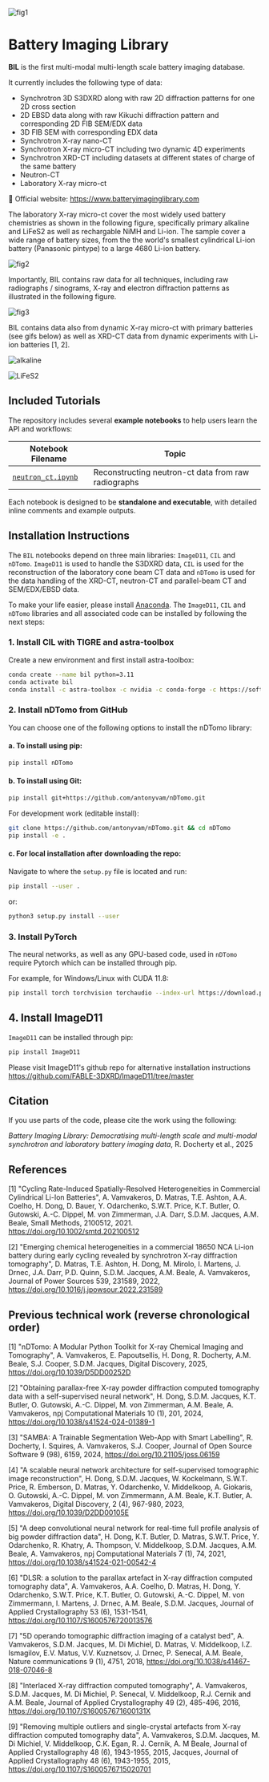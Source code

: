 ![fig1](https://github.com/antonyvam/BatteryImagingLibrary/blob/main/assets/fig1.png?raw=true)

# Battery Imaging Library

**BIL** is the first multi-modal multi-length scale battery imaging database.

It currently includes the following type of data:

- Synchrotron 3D S3DXRD along with raw 2D diffraction patterns for one 2D cross section
- 2D EBSD data along with raw Kikuchi diffraction pattern and corresponding 2D FIB SEM/EDX data
- 3D FIB SEM with corresponding EDX data
- Synchrotron X-ray nano-CT
- Synchrotron X-ray micro-CT including two dynamic 4D experiments
- Synchrotron XRD-CT including datasets at different states of charge of the same battery
- Neutron-CT
- Laboratory X-ray micro-ct

📘 Official website: https://www.batteryimaginglibrary.com

The laboratory X-ray micro-ct cover the most widely used battery chemistries as shown in the following figure, specifically primary alkaline and LiFeS2 as well as rechargable NiMH and Li-ion. The sample cover a wide range of battery sizes, from the the world's smallest cylindrical Li-ion battery (Panasonic pintype) to a large 4680 Li-ion battery.

![fig2](https://github.com/antonyvam/BatteryImagingLibrary/blob/main/assets/fig2.png?raw=true)

Importantly, BIL contains raw data for all techniques, including raw radiographs / sinograms, X-ray and electron diffraction patterns as illustrated in the following figure.

![fig3](https://github.com/antonyvam/BatteryImagingLibrary/blob/main/assets/fig3.png?raw=true)

BIL contains data also from dynamic X-ray micro-ct with primary batteries (see gifs below) as well as XRD-CT data from dynamic experiments with Li-ion batteries [1, 2].

![alkaline](https://github.com/antonyvam/BatteryImagingLibrary/blob/main/assets/alkaline_operando.gif?raw=true)

![LiFeS2](https://github.com/antonyvam/BatteryImagingLibrary/blob/main/assets/lifes2_operando.gif?raw=true)

## Included Tutorials

The repository includes several **example notebooks** to help users learn the API and workflows:


| Notebook Filename | Topic |
|------------------|--------|
| [`neutron_ct.ipynb`](https://github.com/antonyvam/BatteryImagingLibrary/blob/master/notebooks/neutron_ct.ipynb) | Reconstructing neutron-ct data from raw radiographs |


Each notebook is designed to be **standalone and executable**, with detailed inline comments and example outputs.

## Installation Instructions

The `BIL` notebooks depend on three main libraries: `ImageD11`, `CIL` and `nDTomo`. `ImageD11` is used to handle the S3DXRD data, `CIL` is used for the reconstruction of the laboratory cone beam CT data and `nDTomo` is used for the data handling of the XRD-CT, neutron-CT and parallel-beam CT and SEM/EDX/EBSD data.


To make your life easier, please install [Anaconda](https://www.anaconda.com/products/distribution). The `ImageD11`, `CIL` and `nDTomo` libraries and all associated code can be installed by following the next steps:

### 1. Install CIL with TIGRE and astra-toolbox

Create a new environment and first install astra-toolbox:

```bash
conda create --name bil python=3.11
conda activate bil
conda install -c astra-toolbox -c nvidia -c conda-forge -c https://software.repos.intel.com/python/conda -c ccpi astra-toolbox cil ti
```

### 2. Install nDTomo from GitHub

You can choose one of the following options to install the nDTomo library:

#### a. To install using pip:

```bash
pip install nDTomo
```

#### b. To install using Git:

```bash
pip install git+https://github.com/antonyvam/nDTomo.git
```
For development work (editable install):

```bash
git clone https://github.com/antonyvam/nDTomo.git && cd nDTomo
pip install -e .
```

#### c. For local installation after downloading the repo:

Navigate to where the `setup.py` file is located and run:

```bash
pip install --user .
```

or:

```bash
python3 setup.py install --user
```

### 3. Install PyTorch

The neural networks, as well as any GPU-based code, used in `nDTomo` require Pytorch which can be installed through pip.

For example, for Windows/Linux with CUDA 11.8:

```bash
pip install torch torchvision torchaudio --index-url https://download.pytorch.org/whl/cu118
```

## 4. Install ImageD11

`ImageD11` can be installed through pip:

```bash
pip install ImageD11
```

Please visit ImageD11's github repo for alternative installation instructions  https://github.com/FABLE-3DXRD/ImageD11/tree/master

## Citation

If you use parts of the code, please cite the work using the following:

*Battery Imaging Library: Democratising multi-length scale and
multi-modal synchrotron and laboratory battery imaging data*, R. Docherty et al., 2025

## References

[1] "Cycling Rate-Induced Spatially-Resolved Heterogeneities in Commercial Cylindrical Li-Ion Batteries", A. Vamvakeros, D. Matras, T.E. Ashton, A.A. Coelho, H. Dong, D. Bauer, Y. Odarchenko, S.W.T. Price, K.T. Butler, O. Gutowski, A.-C. Dippel, M. von Zimmerman, J.A. Darr, S.D.M. Jacques, A.M. Beale, Small Methods, 2100512, 2021. https://doi.org/10.1002/smtd.202100512

[2] "Emerging chemical heterogeneities in a commercial 18650 NCA Li-ion battery during early cycling revealed by synchrotron X-ray diffraction tomography", D. Matras, T.E. Ashton, H. Dong, M. Mirolo, I. Martens, J. Drnec, J.A. Darr, P.D. Quinn, S.D.M. Jacques, A.M. Beale, A. Vamvakeros, Journal of Power Sources 539, 231589, 2022, https://doi.org/10.1016/j.jpowsour.2022.231589

## Previous technical work (reverse chronological order)

[1] "nDTomo: A Modular Python Toolkit for X-ray Chemical Imaging and Tomography", A. Vamvakeros, E. Papoutsellis, H. Dong, R. Docherty, A.M. Beale, S.J. Cooper, S.D.M. Jacques, Digital Discovery, 2025, https://doi.org/10.1039/D5DD00252D

[2] "Obtaining parallax-free X-ray powder diffraction computed tomography data with a self-supervised neural network", H. Dong, S.D.M. Jacques, K.T. Butler, O. Gutowski, A.-C. Dippel, M. von Zimmerman, A.M. Beale, A. Vamvakeros, npj Computational Materials 10 (1), 201, 2024, https://doi.org/10.1038/s41524-024-01389-1

[3] "SAMBA: A Trainable Segmentation Web-App with Smart Labelling", R. Docherty, I. Squires, A. Vamvakeros, S.J. Cooper, Journal of Open Source Software 9 (98), 6159, 2024, https://doi.org/10.21105/joss.06159

[4] "A scalable neural network architecture for self-supervised tomographic image reconstruction", H. Dong, S.D.M. Jacques, W. Kockelmann, S.W.T. Price, R. Emberson, D. Matras, Y. Odarchenko, V. Middelkoop, A. Giokaris, O. Gutowski, A.-C. Dippel, M. von Zimmermann, A.M. Beale, K.T. Butler, A. Vamvakeros, Digital Discovery, 2 (4), 967-980, 2023, https://doi.org/10.1039/D2DD00105E

[5] "A deep convolutional neural network for real-time full profile analysis of big powder diffraction data", H. Dong, K.T. Butler, D. Matras, S.W.T. Price, Y. Odarchenko, R. Khatry, A. Thompson, V. Middelkoop, S.D.M. Jacques, A.M. Beale, A. Vamvakeros, npj Computational Materials 7 (1), 74, 2021, https://doi.org/10.1038/s41524-021-00542-4

[6] "DLSR: a solution to the parallax artefact in X-ray diffraction computed tomography data", A. Vamvakeros, A.A. Coelho, D. Matras, H. Dong, Y. Odarchenko, S.W.T. Price, K.T. Butler, O. Gutowski, A.-C. Dippel, M. von Zimmermann, I. Martens, J. Drnec, A.M. Beale, S.D.M. Jacques, Journal of Applied Crystallography 53 (6), 1531-1541, https://doi.org/10.1107/S1600576720013576

[7] "5D operando tomographic diffraction imaging of a catalyst bed", A. Vamvakeros, S.D.M. Jacques, M. Di Michiel, D. Matras, V. Middelkoop, I.Z. Ismagilov, E.V. Matus, V.V. Kuznetsov, J. Drnec, P. Senecal, A.M. Beale, Nature communications 9 (1), 4751, 2018, https://doi.org/10.1038/s41467-018-07046-8

[8] "Interlaced X-ray diffraction computed tomography", A. Vamvakeros, S.D.M. Jacques, M. Di Michiel, P. Senecal, V. Middelkoop, R.J. Cernik and A.M. Beale, Journal of Applied Crystallography 49 (2), 485-496, 2016, https://doi.org/10.1107/S160057671600131X

[9] "Removing multiple outliers and single-crystal artefacts from X-ray diffraction computed tomography data", A. Vamvakeros, S.D.M. Jacques, M. Di Michiel, V. Middelkoop, C.K. Egan, R. J. Cernik, A. M Beale, Journal of Applied Crystallography 48 (6), 1943-1955, 2015, 
Jacques, Journal of Applied Crystallography 48 (6), 1943-1955, 2015, https://doi.org/10.1107/S1600576715020701
